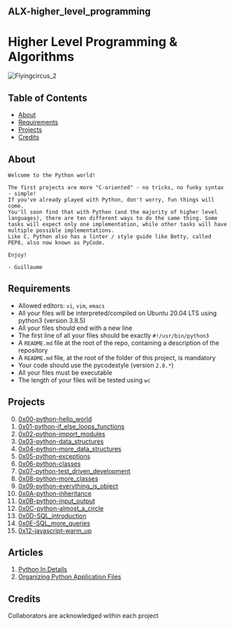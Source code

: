 ## ALX-higher_level_programming

# Higher Level Programming & Algorithms
![Flyingcircus_2](https://user-images.githubusercontent.com/85158665/223382189-64f4a4b2-f7c0-4f36-b305-764e7cc3f104.jpg)
## Table of Contents
* [About](#about)
* [Requirements](#requirements)
* [Projects](#projects)
* [Credits](#credits)

## About
```
Welcome to the Python world!

The first projects are more "C-oriented" - no tricks, no funky syntax - simple!
If you've already played with Python, don't worry, fun things will come.
You'll soon find that with Python (and the majority of higher level languages), there are ten different ways to do the same thing. Some tasks will expect only one implementation, while other tasks will have multiple possible implementations.
Like C, Python also has a linter / style guide like Betty, called PEP8, also now known as PyCode.

Enjoy!

- Guillaume
```
## Requirements
* Allowed editors: `vi`, `vim`, `emacs`
* All your files will be interpreted/compiled on Ubuntu 20.04 LTS using python3 (version 3.8.5)
* All your files should end with a new line
* The first line of all your files should be exactly `#!/usr/bin/python3`
* A `README.md` file at the root of the repo, containing a description of the repository
* A `README.md` file, at the root of the folder of this project, is mandatory
* Your code should use the pycodestyle (version `2.8.*`)
* All your files must be executable
* The length of your files will be tested using `wc`
## Projects
0. [0x00-python-hello_world](./0x00-python-hello_world)
1. [0x01-python-if_else_loops_functions](./0x01-python-if_else_loops_functions)
2. [0x02-python-import_modules](./0x02-python-import_modules)
3. [0x03-python-data_structures](./0x03-python-data_structures)
4. [0x04-python-more_data_structures](./0x04-python-more_data_structures)
5. [0x05-python-exceptions](./0x05-python-exceptions)
6. [0x06-python-classes](./0x06-python-classes)
7. [0x07-python-test_driven_development](./0x07-python-test_driven_development)
8. [0x08-python-more_classes](./0x08-python-more_classes)
9. [0x09-python-everything_is_object](./0x09-python-everything_is_object)
10. [0x0A-python-inheritance](./0x0A-python-inheritance)
11. [0x0B-python-input_output](./0x0B-python-input_output)
12. [0x0C-python-almost_a_circle](./0x0C-python-almost_a_circle)
13. [0x0D-SQL_introduction](./0x0D-SQL_introduction)
14. [0x0E-SQL_more_queries](./0x0E-SQL_more_queries)
16. [0x12-javascript-warm_up](./0x12-javascript-warm_up)
## Articles
1. [Python In Details](https://onepunchcoder.medium.com/python-in-details-f5767c88d296)
2. [Organizing Python Application Files](https://medium.com/@onepunchcoder/organizing-python-application-files-9afe98242999)
## Credits
Collaborators are acknowledged within each project
